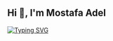 ## Hi 👋, I'm Mostafa Adel
[![Typing SVG](https://readme-typing-svg.demolab.com?font=Fira+Code&pause=1000&random=false&width=435&lines=Welcome+to+Mostafa's+GitHub)](https://git.io/typing-svg)
<!--
**mostafa0adel/mostafa0adel** is a ✨ _special_ ✨ repository because its `README.md` (this file) appears on your GitHub profile.

Here are some ideas to get you started:
🏫 From Giza, Egypt
👩🏻‍💻 Student at Faculty of Computers and Artificial Intelligence - Cairo University
Interested in Problem solving, .NET BackEnd,Software Engineering.

-->
